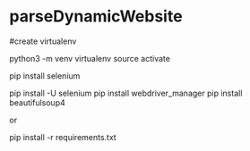 # parseDynamicWebsite

#create virtualenv

python3 -m venv virtualenv
source activate

pip install selenium

pip install -U selenium
pip install webdriver_manager
pip install beautifulsoup4

or

pip install -r requirements.txt

